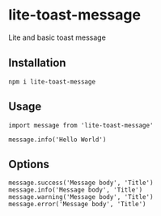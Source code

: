 # lite-toast-message

Lite and basic toast message

## Installation

`npm i lite-toast-message`

## Usage

```
import message from 'lite-toast-message'

message.info('Hello World')
```

## Options

```
message.success('Message body', 'Title')
message.info('Message body', 'Title')
message.warning('Message body', 'Title')
message.error('Message body', 'Title')
```
